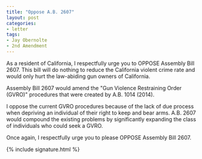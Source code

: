 ```yaml
---
title: "Oppose A.B. 2607"
layout: post
categories:
- letter
tags:
- Jay Obernolte
- 2nd Amendment
---
```


As a resident of California, I respectfully urge you to OPPOSE Assembly Bill 2607. This bill will do nothing to reduce the California violent crime rate and would only hurt the law-abiding gun owners of California.

Assembly Bill 2607 would amend the "Gun Violence Restraining Order (GVRO)" procedures that were created by A.B. 1014 (2014).

I oppose the current GVRO procedures because of the lack of due process when depriving an individual of their right to keep and bear arms. A.B. 2607 would compound the existing problems by significantly expanding the class of individuals who could seek a GVRO.

Once again, I respectfully urge you to please OPPOSE Assembly Bill 2607.

{% include signature.html %}
